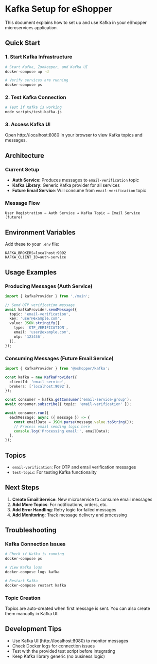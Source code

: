 # Kafka Setup for eShopper

This document explains how to set up and use Kafka in your eShopper microservices application.

## Quick Start

### 1. Start Kafka Infrastructure

```bash
# Start Kafka, Zookeeper, and Kafka UI
docker-compose up -d

# Verify services are running
docker-compose ps
```

### 2. Test Kafka Connection

```bash
# Test if Kafka is working
node scripts/test-kafka.js
```

### 3. Access Kafka UI

Open http://localhost:8080 in your browser to view Kafka topics and messages.

## Architecture

### Current Setup

- **Auth Service**: Produces messages to `email-verification` topic
- **Kafka Library**: Generic Kafka provider for all services
- **Future Email Service**: Will consume from `email-verification` topic

### Message Flow

```
User Registration → Auth Service → Kafka Topic → Email Service (future)
```

## Environment Variables

Add these to your `.env` file:

```env
KAFKA_BROKERS=localhost:9092
KAFKA_CLIENT_ID=auth-service
```

## Usage Examples

### Producing Messages (Auth Service)

```typescript
import { kafkaProvider } from './main';

// Send OTP verification message
await kafkaProvider.sendMessage({
  topic: 'email-verification',
  key: 'user@example.com',
  value: JSON.stringify({
    type: 'OTP_VERIFICATION',
    email: 'user@example.com',
    otp: '123456',
  }),
});
```

### Consuming Messages (Future Email Service)

```typescript
import { KafkaProvider } from '@eshopper/kafka';

const kafka = new KafkaProvider({
  clientId: 'email-service',
  brokers: ['localhost:9092'],
});

const consumer = kafka.getConsumer('email-service-group');
await consumer.subscribe({ topic: 'email-verification' });

await consumer.run({
  eachMessage: async ({ message }) => {
    const emailData = JSON.parse(message.value.toString());
    // Process email sending logic here
    console.log('Processing email:', emailData);
  },
});
```

## Topics

- `email-verification`: For OTP and email verification messages
- `test-topic`: For testing Kafka functionality

## Next Steps

1. **Create Email Service**: New microservice to consume email messages
2. **Add More Topics**: For notifications, orders, etc.
3. **Add Error Handling**: Retry logic for failed messages
4. **Add Monitoring**: Track message delivery and processing

## Troubleshooting

### Kafka Connection Issues

```bash
# Check if Kafka is running
docker-compose ps

# View Kafka logs
docker-compose logs kafka

# Restart Kafka
docker-compose restart kafka
```

### Topic Creation

Topics are auto-created when first message is sent. You can also create them manually in Kafka UI.

## Development Tips

- Use Kafka UI (http://localhost:8080) to monitor messages
- Check Docker logs for connection issues
- Test with the provided test script before integrating
- Keep Kafka library generic (no business logic)
